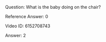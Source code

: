 Question: What is the baby doing on the chair?

Reference Answer: 0

Video ID: 6152708743

Answer: 2

